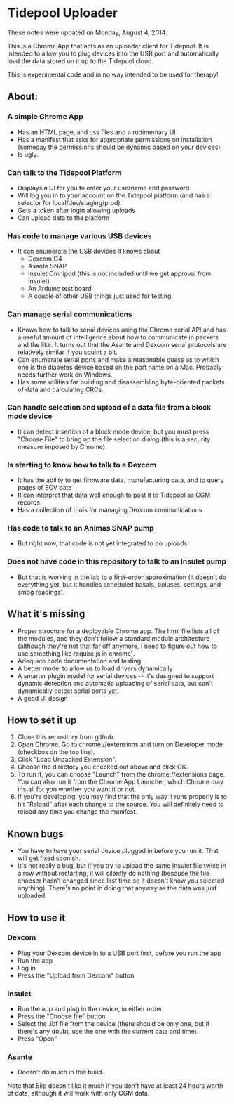 # Tidepool Uploader

These notes were updated on Monday, August 4, 2014. 

This is a Chrome App that acts as an uploader client for Tidepool. It is intended to allow you to plug devices into the USB port and automatically load the data stored on it up to the Tidepool cloud. 

This is experimental code and in no way intended to be used for therapy!

## About:

### A simple Chrome App
* Has an HTML page, and css files and a rudimentary UI
* Has a manifest that asks for appropriate permissions on installation (someday the permissions should be dynamic based on your devices)
* Is ugly.

### Can talk to the Tidepool Platform
* Displays a UI for you to enter your username and password
* Will log you in to your account on the Tidepool platform (and has a selector for local/dev/staging/prod).
* Gets a token after login allowing uploads
* Can upload data to the platform

### Has code to manage various USB devices
* It can enumerate the USB devices it knows about
  * Dexcom G4
  * Asante SNAP
  * Insulet Omnipod (this is not included until we get approval from Insulet)
  * An Arduino test board
  * A couple of other USB things just used for testing

### Can manage serial communications
* Knows how to talk to serial devices using the Chrome serial API and has
a useful amount of intelligence about how to communicate in packets and the like. It turns out that the Asante and Dexcom serial protocols are relatively similar if you squint a bit.
* Can enumerate serial ports and make a reasonable guess as to which one is the diabetes device based on the port name on a Mac. Probably needs further work on Windows.
* Has some utilities for building and disassembling byte-oriented packets of data and calculating CRCs.

### Can handle selection and upload of a data file from a block mode device
* It can detect insertion of a block mode device, but you must press "Choose File" to bring up the file selection dialog (this is a security measure imposed by Chrome). 

### Is starting to know how to talk to a Dexcom
* It has the ability to get firmware data, manufacturing data, and to query pages of EGV data
* It can interpret that data well enough to post it to Tidepool as CGM records
* Has a collection of tools for managing Dexcom communications

### Has code to talk to an Animas SNAP pump
* But right now, that code is not yet integrated to do uploads

### Does not have code in this repository to talk to an Insulet pump
* But that is working in the lab to a first-order approximation (it doesn't do everything yet, but it handles scheduled basals, boluses, settings, and smbg readings).

## What it's missing

* Proper structure for a deployable Chrome app. The html file lists all of the modules, and they don't follow a standard module architecture (although they're not that far off anymore, I need to figure out how to use something like require.js in chrome).
* Adequate code documentation and testing
* A better model to allow us to load drivers dynamically
* A smarter plugin model for serial devices -- it's designed to support dynamic detection and automatic uploading of serial data, but can't dynamically detect serial ports yet.
* A good UI design

## How to set it up

1. Clone this repository from github.
1. Open Chrome. Go to chrome://extensions and turn on Developer mode (checkbox on the top line). 
1. Click "Load Unpacked Extension". 
1. Choose the directory you checked out above and click OK.
1. To run it, you can choose "Launch" from the chrome://extensions page. You can also run it from the Chrome App Launcher, which Chrome may install for you whether you want it or not.
1. If you're developing, you may find that the only way it runs properly is to hit "Reload" after each change to the source. You will definitely need to reload any time you change the manifest.

## Known bugs
* You have to have your serial device plugged in before you run it. That will get fixed soonish.
* It's not really a bug, but if you try to upload the same Insulet file twice in a row without restarting, it will silently do nothing (because the file chooser hasn't changed since last time so it doesn't know you selected anything). There's no point in doing that anyway as the data was just uploaded.

## How to use it

### Dexcom
* Plug your Dexcom device in to a USB port first, before you run the app
* Run the app
* Log in
* Press the "Upload from Dexcom" button

### Insulet
* Run the app and plug in the device, in either order
* Press the "Choose file" button
* Select the .ibf file from the device (there should be only one, but if there's any doubt, use the one with the current date and time). 
* Press "Open"

### Asante
* Doesn't do much in this build.

Note that Blip doesn't like it much if you don't have at least 24 hours worth of data, although it will work with only CGM data.
